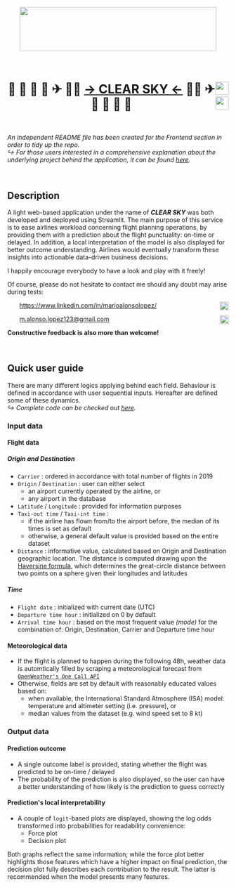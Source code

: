 <p align="center">
  <img width=447.9 height=100.2 src="https://user-images.githubusercontent.com/71399207/117346880-a28fbd80-aea8-11eb-9074-24ef6fe5d804.jpeg">
</p>
&nbsp;

<h1 style="text-align:center">
  <img width=30 style="float: right;" src="https://docs.streamlit.io/en/0.79.0/_static/favicon.png">
  &#128279 &#128313 &#128311 &#128313 &#9992 &#128104;&#8205;&#9992;&#65039;
  <a href="https://share.streamlit.io/malonsol/tfm_kschool/main/frontend/flight_delay_predictor.py">→ CLEAR SKY ←</a>
  &#128105;&#8205;&#9992;&#65039; &#9992 &#128313 &#128311 &#128313 &#128279
  <img width=30 style="float: right;" src="https://docs.streamlit.io/en/0.79.0/_static/favicon.png">
</h1>
&nbsp;


*An independent README file has been created for the Frontend section in order to tidy up the repo.*  
*:arrow_right_hook: For those users interested in a comprehensive explanation about the underlying project behind the application, it can be found [here](https://github.com/malonsol/TFM_KSchool/blob/main/README.md).*

&nbsp;

## Description

A light web-based application under the name of ***CLEAR SKY*** was both developed and deployed using Streamlit. The main purpose of this service is to ease airlines workload concerning flight planning operations, by providing them with a prediction about the flight punctuality: on-time or delayed. In addition, a local interpretation of the model is also displayed for better outcome understanding. Airlines would eventually transform these insights into actionable data-driven business decisions.

I happily encourage everybody to have a look and play with it freely!

Of course, please do not hesitate to contact me should any doubt may arise during tests:
&nbsp;

&nbsp;&nbsp;&nbsp;<img width=20 style="float: right;" src="https://content.linkedin.com/content/dam/me/business/en-us/amp/brand-site/v2/bg/LI-Bug.svg.original.svg">
&nbsp;&nbsp;&nbsp;https://www.linkedin.com/in/marioalonsolopez/

&nbsp;&nbsp;&nbsp;<img width=20 style="float: right;" src="https://www.google.com/gmail/about/static/images/logo-gmail.png?cache=1adba63">
&nbsp;&nbsp;&nbsp;m.alonso.lopez123@gmail.com

**Constructive feedback is also more than welcome!**
&nbsp;

&nbsp;

## Quick user guide

There are many different logics applying behind each field. Behaviour is defined in accordance with user sequential inputs. Hereafter are defined some of these dynamics.  
*:arrow_right_hook: Complete code can be checked out [here](./7_frontend.ipynb).*

### Input data
#### Flight data
##### Origin and Destination
- `Carrier` : ordered in accordance with total number of flights in 2019
- `Origin` / `Destination` : user can either select 
  - an airport currently operated by the airline, or
  - any airport in the database
- `Latitude` / `Longitude` : provided for information purposes
- `Taxi-out time` / `Taxi-int time` : 
  - if the airline has flown from/to the airport before, the median of its times is set as default
  - otherwise, a general default value is provided based on the entire dataset
- `Distance` : informative value, calculated based on Origin and Destination geographic location. The distance is computed drawing upon the [Haversine formula](https://en.wikipedia.org/wiki/Haversine_formula), which determines the great-circle distance between two points on a sphere given their longitudes and latitudes
##### Time
- `Flight date` : initialized with current date (UTC)
- `Departure time hour` : initialized on 0 by default
- `Arrival time hour` : based on the most frequent value *(mode)* for the combination of: Origin, Destination, Carrier and Departure time hour

#### Meteorological data
- If the flight is planned to happen during the following 48h, weather data is automtically filled by scraping a meteorological forecast from [`OpenWeather's One Call API`](https://openweathermap.org/api/one-call-api)
- Otherwise, fields are set by default with reasonably educated values based on:
  - when available, the International Standard Atmosphere (ISA) model: temperature and altimeter setting (i.e. pressure), or
  - median values from the dataset (e.g. wind speed set to 8 kt)


### Output data
#### Prediction outcome
- A single outcome label is provided, stating whether the flight was predicted to be on-time / delayed
- The probability of the prediction is also displayed, so the user can have a better understanding of how likely is the prediction to guess correctly
#### Prediction's local interpretability
- A couple of `logit`-based plots are displayed, showing the log odds transformed into probabilities for readability convenience:
  - Force plot
  - Decision plot
  
Both graphs reflect the same information; while the force plot better highlights those features which have a higher impact on final prediction, the decision plot fully describes each contribution to the result. The latter is recommended when the model presents many features.
